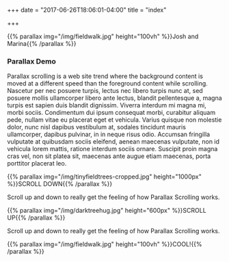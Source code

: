 +++
date = "2017-06-26T18:06:01-04:00"
title = "index"

+++

{{% parallax img="/img/fieldwalk.jpg" height="100vh" %}}Josh and Marina{{% /parallax %}}

### Parallax Demo

Parallax scrolling is a web site trend where the background content is moved at a different speed than the foreground
content while scrolling. Nascetur per nec posuere turpis, lectus nec libero turpis nunc at, sed posuere mollis ullamcorper
libero ante lectus, blandit pellentesque a, magna turpis est sapien duis blandit dignissim. Viverra interdum mi magna
mi, morbi sociis. Condimentum dui ipsum consequat morbi, curabitur aliquam pede, nullam vitae eu placerat eget et
vehicula. Varius quisque non molestie dolor, nunc nisl dapibus vestibulum at, sodales tincidunt mauris ullamcorper,
dapibus pulvinar, in in neque risus odio. Accumsan fringilla vulputate at quibusdam sociis eleifend, aenean maecenas
vulputate, non id vehicula lorem mattis, ratione interdum sociis ornare. Suscipit proin magna cras vel, non sit platea
sit, maecenas ante augue etiam maecenas, porta porttitor placerat leo.

{{% parallax img="/img/tinyfieldtrees-cropped.jpg" height="1000px" %}}SCROLL DOWN{{% /parallax %}}

Scroll up and down to really get the feeling of how Parallax Scrolling works.</p>

{{% parallax img="/img/darktreehug.jpg" height="600px" %}}SCROLL UP{{% /parallax %}}

Scroll up and down to really get the feeling of how Parallax Scrolling works.</p>

{{% parallax img="/img/fieldwalk.jpg" height="100vh" %}}COOL!{{% /parallax %}}